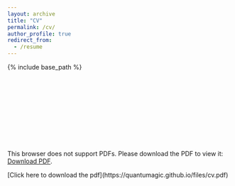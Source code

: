 ```yaml
---
layout: archive
title: "CV"
permalink: /cv/
author_profile: true
redirect_from:
  - /resume
---
```


{% include base_path %}

<object data="https://quantumagic.github.io/files/cv.pdf" type="application/pdf" width="700px" height="700px">
    <embed src="https://quantumagic.github.io/files/cv.pdf">
        <p>This browser does not support PDFs. Please download the PDF to view it: <a href="https://quantumagic.github.io/files/cv.pdf">Download PDF</a>.</p>
    </embed>
</object>
[Click here to download the pdf](https://quantumagic.github.io/files/cv.pdf)
